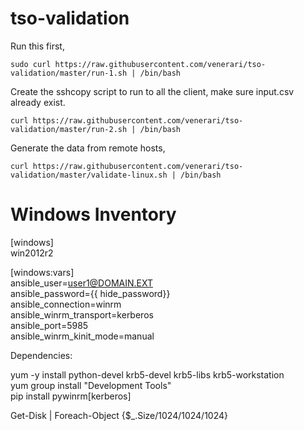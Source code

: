 # tso-validation


Run this first,

```
sudo curl https://raw.githubusercontent.com/venerari/tso-validation/master/run-1.sh | /bin/bash
```

Create the sshcopy script to run to all the client, make sure input.csv already exist.
```
curl https://raw.githubusercontent.com/venerari/tso-validation/master/run-2.sh | /bin/bash
```

Generate the data from remote hosts,
```
curl https://raw.githubusercontent.com/venerari/tso-validation/master/validate-linux.sh | /bin/bash
```

# Windows Inventory


[windows]<br>
win2012r2<br>

[windows:vars]<br>
ansible_user=user1@DOMAIN.EXT<br>
ansible_password={{ hide_password}}<br>
ansible_connection=winrm<br>
ansible_winrm_transport=kerberos<br>
ansible_port=5985<br>
ansible_winrm_kinit_mode=manual

Dependencies:

yum -y install python-devel krb5-devel krb5-libs krb5-workstation<br>
yum group install "Development Tools"<br>
pip install pywinrm[kerberos]<br>



Get-Disk  | Foreach-Object {$_.Size/1024/1024/1024}
